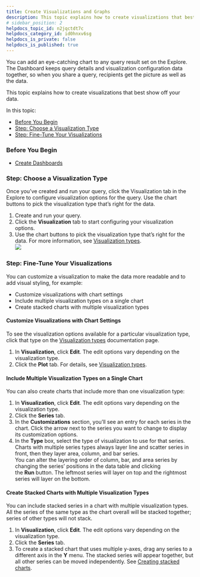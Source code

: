 ```yaml
---
title: Create Visualizations and Graphs
description: This topic explains how to create visualizations that best show off your data.
# sidebar_position: 2
helpdocs_topic_id: n2jqctdt7c
helpdocs_category_id: id0hnxv6sg
helpdocs_is_private: false
helpdocs_is_published: true
---
```


You can add an eye-catching chart to any query result set on the Explore. The Dashboard keeps query details and visualization configuration data together, so when you share a query, recipients get the picture as well as the data.

This topic explains how to create visualizations that best show off your data.

In this topic:

* [Before You Begin](https://ngdocs.harness.io/article/n2jqctdt7c-create-visualizations-and-graphs#before_you_begin)
* [Step: Choose a Visualization Type](https://ngdocs.harness.io/article/n2jqctdt7c-create-visualizations-and-graphs#step_choose_a_visualization_type)
* [Step: Fine-Tune Your Visualizations](https://ngdocs.harness.io/article/n2jqctdt7c-create-visualizations-and-graphs#step_fine_tune_your_visualizations)

### Before You Begin

* [Create Dashboards](/article/ardf4nbvcy-create-dashboards)

### Step: Choose a Visualization Type

Once you’ve created and run your query, click the Visualization tab in the Explore to configure visualization options for the query. Use the chart buttons to pick the visualization type that’s right for the data.

1. Create and run your query.
2. Click the **Visualization** tab to start configuring your visualization options.
3. Use the chart buttons to pick the visualization type that’s right for the data. For more information, see [Visualization types](https://docs.looker.com/exploring-data/visualizing-query-results/visualization-types).  
![](https://files.helpdocs.io/i5nl071jo5/articles/n2jqctdt7c/1626973154560/screenshot-2021-07-22-at-10-28-57-pm.png)

### Step: Fine-Tune Your Visualizations

You can customize a visualization to make the data more readable and to add visual styling, for example:

* Customize visualizations with chart settings
* Include multiple visualization types on a single chart
* Create stacked charts with multiple visualization types

#### Customize Visualizations with Chart Settings

To see the visualization options available for a particular visualization type, click that type on the [Visualization types](https://docs.looker.com/exploring-data/visualizing-query-results/visualization-types) documentation page.

1. In **Visualization**, click **Edit**. The edit options vary depending on the visualization type.
2. Click the **Plot** tab. For details, see [Visualization types](https://docs.looker.com/exploring-data/visualizing-query-results/visualization-types).

#### Include Multiple Visualization Types on a Single Chart

You can also create charts that include more than one visualization type:

1. In **Visualization**, click **Edit**. The edit options vary depending on the visualization type.
2. Click the **Series** tab.
3. In the **Customizations** section, you’ll see an entry for each series in the chart. Click the arrow next to the series you want to change to display its customization options.
4. In the **Type** box, select the type of visualization to use for that series.  
Charts with multiple series types always layer line and scatter series in front, then they layer area, column, and bar series.  
You can alter the layering order of column, bar, and area series by changing the series’ positions in the data table and clicking the **Run** button. The leftmost series will layer on top and the rightmost series will layer on the bottom.

#### Create Stacked Charts with Multiple Visualization Types

You can include stacked series in a chart with multiple visualization types. All the series of the same type as the chart overall will be stacked together; series of other types will not stack.

1. In **Visualization**, click **Edit**. The edit options vary depending on the visualization type.
2. Click the **Series** tab.
3. To create a stacked chart that uses multiple y-axes, drag any series to a different axis in the **Y** menu. The stacked series will appear together, but all other series can be moved independently. See [Creating stacked charts](https://docs.looker.com/exploring-data/visualizing-query-results#creating_stacked_charts_with_multiple_visualization_types).

